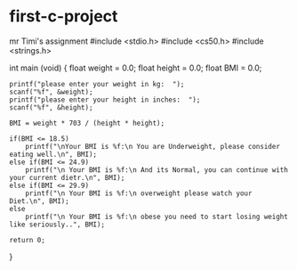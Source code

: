 # first-c-project
mr Timi's assignment
#include <stdio.h>
#include <cs50.h>
#include <strings.h>

int main (void)
{
    float weight = 0.0;
    float height = 0.0;
    float BMI = 0.0;

    printf("please enter your weight in kg:  ");
    scanf("%f", &weight);
    printf("please enter your height in inches:  ");
    scanf("%f", &height);

    BMI = weight * 703 / (height * height);

    if(BMI <= 18.5)
        printf("\nYour BMI is %f:\n You are Underweight, please consider eating well.\n", BMI);
    else if(BMI <= 24.9)
        printf("\n Your BMI is %f:\n And its Normal, you can continue with your current dietr.\n", BMI);
    else if(BMI <= 29.9)
        printf("\n Your BMI is %f:\n overweight please watch your Diet.\n", BMI);
    else
        printf("\n Your BMI is %f:\n obese you need to start losing weight like seriously..", BMI);

    return 0;
}
